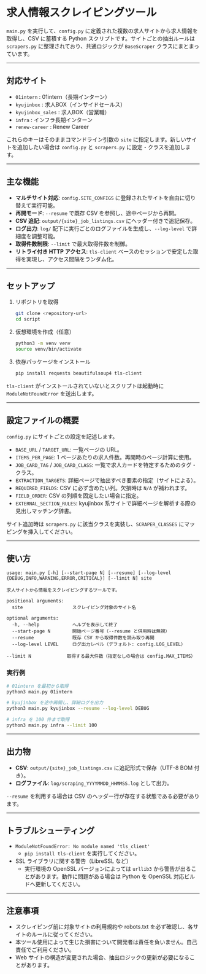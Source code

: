 # 求人情報スクレイピングツール

`main.py` を実行して、`config.py` に定義された複数の求人サイトから求人情報を取得し、CSV に蓄積する Python スクリプトです。サイトごとの抽出ルールは `scrapers.py` に整理されており、共通ロジックが `BaseScraper` クラスにまとまっています。

---

## 対応サイト

- `01intern` : 01intern（長期インターン）
- `kyujinbox` : 求人BOX（インサイドセールス）
- `kyujinbox_sales` : 求人BOX（営業職）
- `infra` : インフラ長期インターン
- `renew-career` : Renew Career

これらのキーはそのままコマンドライン引数の `site` に指定します。新しいサイトを追加したい場合は `config.py` と `scrapers.py` に設定・クラスを追加します。

---

## 主な機能

- **マルチサイト対応**: `config.SITE_CONFIGS` に登録されたサイトを自由に切り替えて実行可能。
- **再開モード**: `--resume` で既存 CSV を参照し、途中ページから再開。
- **CSV 追記**: `output/{site}_job_listings.csv` にヘッダー付きで追記保存。
- **ログ出力**: `log/` 配下に実行ごとのログファイルを生成し、`--log-level` で詳細度を調整可能。
- **取得件数制限**: `--limit` で最大取得件数を制御。
- **リトライ付き HTTP アクセス**: `tls-client` ベースのセッションで安定した取得を実現し、アクセス間隔をランダム化。

---

## セットアップ

1. リポジトリを取得
   ```bash
   git clone <repository-url>
   cd script
   ```
2. 仮想環境を作成（任意）
   ```bash
   python3 -m venv venv
   source venv/bin/activate
   ```
3. 依存パッケージをインストール
   ```bash
   pip install requests beautifulsoup4 tls-client
   ```

`tls-client` がインストールされていないとスクリプトは起動時に `ModuleNotFoundError` を送出します。

---

## 設定ファイルの概要

`config.py` にサイトごとの設定を記述します。

- `BASE_URL` / `TARGET_URL`: 一覧ページの URL。
- `ITEMS_PER_PAGE`: 1 ページあたりの求人件数。再開時のページ計算に使用。
- `JOB_CARD_TAG` / `JOB_CARD_CLASS`: 一覧で求人カードを特定するためのタグ・クラス。
- `EXTRACTION_TARGETS`: 詳細ページで抽出すべき要素の指定（サイトによる）。
- `REQUIRED_FIELDS`: CSV に必ず含めたい列。欠損時は `N/A` が補われます。
- `FIELD_ORDER`: CSV の列順を固定したい場合に指定。
- `EXTERNAL_SECTION_RULES`: kyujinbox 系サイトで詳細ページを解析する際の見出しマッチング辞書。

サイト追加時は `scrapers.py` に該当クラスを実装し、`SCRAPER_CLASSES` にマッピングを挿入してください。

---

## 使い方

```text
usage: main.py [-h] [--start-page N] [--resume] [--log-level {DEBUG,INFO,WARNING,ERROR,CRITICAL}] [--limit N] site

求人サイトから情報をスクレイピングするツールです。

positional arguments:
  site                  スクレイピング対象のサイト名

optional arguments:
  -h, --help            ヘルプを表示して終了
  --start-page N        開始ページ番号（--resume と併用時は無視）
  --resume              既存 CSV から取得件数を読み取り再開
  --log-level LEVEL     ログ出力レベル（デフォルト: config.LOG_LEVEL）
  --limit N             取得する最大件数（指定なしの場合は config.MAX_ITEMS）
```

### 実行例

```bash
# 01intern を最初から取得
python3 main.py 01intern

# kyujinbox を途中再開し、詳細ログを出力
python3 main.py kyujinbox --resume --log-level DEBUG

# infra を 100 件まで取得
python3 main.py infra --limit 100
```

---

## 出力物

- **CSV**: `output/{site}_job_listings.csv` に追記形式で保存（UTF-8 BOM 付き）。
- **ログファイル**: `log/scraping_YYYYMMDD_HHMMSS.log` として出力。

`--resume` を利用する場合は CSV のヘッダー行が存在する状態である必要があります。

---

## トラブルシューティング

- `ModuleNotFoundError: No module named 'tls_client'`
  - `pip install tls-client` を実行してください。
- SSL ライブラリに関する警告（LibreSSL など）
  - 実行環境の OpenSSL バージョンによっては `urllib3` から警告が出ることがあります。動作に問題がある場合は Python を OpenSSL 対応ビルドへ更新してください。

---

## 注意事項

- スクレイピング前に対象サイトの利用規約や robots.txt を必ず確認し、各サイトのルールに従ってください。
- 本ツール使用によって生じた損害について開発者は責任を負いません。自己責任でご利用ください。
- Web サイトの構造が変更された場合、抽出ロジックの更新が必要になることがあります。
